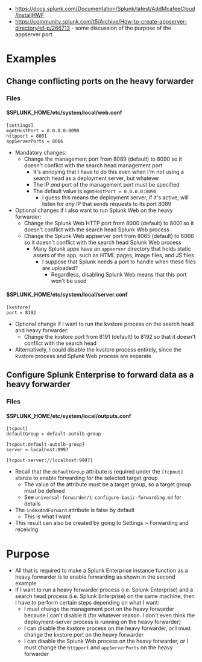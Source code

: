 - https://docs.splunk.com/Documentation/Splunk/latest/AddMcafeeCloud/InstallHWF
- https://community.splunk.com/t5/Archive/How-to-create-appserver-directory/td-p/266713 - some discussion of the purpose of the appserver port
# Examples
## Change conflicting ports on the heavy forwarder
### Files
#### $SPLUNK_HOME/etc/system/local/web.conf
```
[settings]
mgmtHostPort = 0.0.0.0:8090
httpport = 8001
appServerPorts = 8066
```
- Mandatory changes:
  - Change the management port from 8089 (default) to 8090 so it doesn't conflict with the search head management port
    - It's annoying that I have to do this even when I'm not using a search head as a deployment server, but whatever
    - The IP _and_ port of the management port must be specified
    - The default value is `mgmtHostPort = 0.0.0.0:8090`
      - I guess this means the deployment server, if it's active, will listen for _any_ IP that sends requests to its port 8089
- Optional changes if I also want to run Splunk Web on the heavy forwarder:
  - Change the Splunk Web HTTP port from 8000 (default) to 8001 so it doesn't conflict with the search head Splunk Web process
  - Change the Splunk Web appserver port from 8065 (default) to 8066 so it doesn't conflict with the search head Splunk Web process
    - Many Splunk apps have an `appserver` directory that holds static assets of the app, such as HTML pages, image files, and JS files
      - I suppose that Splunk needs a port to handle when these files are uploaded?
        - Regardless, disabling Splunk Web means that this port won't be used
#### $SPLUNK_HOME/etc/system/local/server.conf
```
[kvstore]
port = 8192
```
- Optional change if I want to run the kvstore process on the search head and heavy forwarder:
  - Change the kvstore port from 8191 (default) to 8192 so that it doesn't conflict with the search head
- Alternatively, I could disable the kvstore process entirely, since the kvstore process and Splunk Web process are separate
## Configure Splunk Enterprise to forward data as a heavy forwarder
### Files
#### $SPLUNK_HOME/etc/system/local/outputs.conf
```
[tcpout]
defaultGroup = default-autolb-group

[tcpout:default-autolb-group]
server = localhost:9997

[tcpout-server://localhost:9997]
```
- Recall that the `defaultGroup` attribute is required under the `[tcpout]` stanza to enable forwarding for the selected target group
  - The value of the attribute _must_ be a target group, so a target group must be defined
  - See `universal-forwarder/1-configure-basic-forwarding.md` for details
- The `indexAndForward` attribute is false by default
  - This is what I want
- This result can also be created by going to Settings > Forwarding and receiving
# Purpose
- All that is required to make a Splunk Enterprise instance function as a heavy forwarder is to enable forwarding as shown in the second example
- If I want to run a heavy forwarder process (i.e. Splunk Enterprise) and a search head process (i.e. Splunk Enterprise) on the same machine, then I
  have to perform certain steps depending on what I want:
  - I must change the management port on the heavy forwarder because I can't disable it (for whatever reason. I don't even think the deployment-server
    process is running on the heavy forwarder)
  - I can disable the kvstore process on the heavy forwarder, or I must change the kvstore port on the heavy forwarder
  - I can disable the Splunk Web process on the heavy forwarder, or I must change the `httpport` and `appServerPorts` on the heavy forwarder
